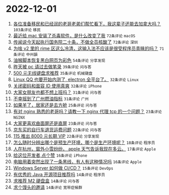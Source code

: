 # 2022-12-01

1. [各位准备移民和已经润的老哥老弟们帮忙看下，我这辈子还能去加拿大吗？](https://www.v2ex.com/t/899286) `103条评论` `移民`
1. [最近给 mac 安装了杀毒软件，是什么改变了我](https://www.v2ex.com/t/899225) `72条评论` `macOS`
1. [传闻说今天起执行国务院二十条，不做全员核酸了](https://www.v2ex.com/t/899267) `72条评论` `深圳`
1. [为啥 v2 里的 rime 区这么冷清，这输入法不应该是很受程序员青睐的吗？](https://www.v2ex.com/t/899276) `71条评论` `中州韻`
1. [油猴脚本恢复黑白网页为彩色](https://www.v2ex.com/t/899235) `54条评论` `分享发现`
1. [昨天被 pc 请过去做笔录](https://www.v2ex.com/t/899310) `39条评论` `问与答`
1. [500 元无线键盘求推荐](https://www.v2ex.com/t/899245) `35条评论` `机械键盘`
1. [Linux QQ 也要开始内测了, electron 全平台了。](https://www.v2ex.com/t/899343) `32条评论` `Linux`
1. [关闭密码和面容 ID 使用真爽](https://www.v2ex.com/t/899311) `32条评论` `iPhone`
1. [大家女朋友也都不想上班吗？](https://www.v2ex.com/t/899373) `31条评论` `问与答`
1. [不幸摇到了广州燃油指标](https://www.v2ex.com/t/899262) `31条评论` `广州`
1. [如果羊了，居家还是去方舱](https://www.v2ex.com/t/899309) `25条评论` `问与答`
1. [有对 nginx 熟悉的老哥吗？请教一下 nginx 代理 tcp 的一个问题？](https://www.v2ex.com/t/899278) `23条评论` `NGINX`
1. [大家更喜欢曲面屏还是直屏](https://www.v2ex.com/t/899256) `23条评论` `问与答`
1. [京东买的自行车退货运费问题](https://www.v2ex.com/t/899306) `22条评论` `问与答`
1. [115 推出 8000 元长期 VIP](https://www.v2ex.com/t/899241) `22条评论` `分享发现`
1. [怎么随时分辨出哪个是预生产环境，哪个是生产环境呢？](https://www.v2ex.com/t/899247) `18条评论` `程序员`
1. [人在杭州，窗外小雪纷纷， apple 天气告诉我现在多云。](https://www.v2ex.com/t/899315) `17条评论` `Apple`
1. [给这位开发者,点个赞](https://www.v2ex.com/t/899265) `16条评论` `iPhone`
1. [电脑用着突然出现了一条黑线，有人有这种情况吗](https://www.v2ex.com/t/899233) `16条评论` `Apple`
1. [Windows Server 如何做 CI/CD？](https://www.v2ex.com/t/899274) `15条评论` `DevOps`
1. [有优秀的 Java 开源项目推荐吗](https://www.v2ex.com/t/899316) `14条评论` `程序员`
1. [求推荐 M2 硬盘盒](https://www.v2ex.com/t/899275) `14条评论` `问与答`
1. [求个馒头的邀请](https://www.v2ex.com/t/899269) `14条评论` `宽带症候群`
